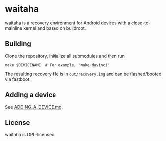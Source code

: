 # waitaha

waitaha is a recovery environment for Android devices with a close-to-mainline kernel and based on buildroot.

## Building

Clone the repository, initialize all submodules and then run

```
make $DEVICENAME  # For example, "make davinci"
```

The resulting recovery file is in `out/recovery.img` and can be flashed/booted via fastboot.

## Adding a device

See [ADDING_A_DEVICE.md](ADDING_A_DEVICE.md).

## License

waitaha is GPL-licensed.
